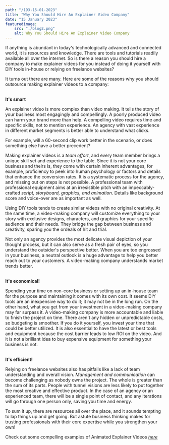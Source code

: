```yaml
---
path: "/193-15-01-2023"
title: "Why You Should Hire An Explainer Video Company"
date: "15 January 2023"
featuredimage: 
    src: "./blog2.png"
    alt: Why You Should Hire An Explainer Video Company
---
```


If anything is abundant in today's technologically advanced and connected world, it is resources and knowledge. There are tools and tutorials readily available all over the internet. So is there a reason you should hire a company to make explainer videos for you instead of doing it yourself with DIY tools in-house or relying on freelance websites? 

It turns out there are many. Here are some of the reasons why you should outsource making explainer videos to a company: 

<br/>
<b>It's smart</b>

An explainer video is more complex than video making. It tells the story of your business most engagingly and compellingly. A poorly produced video can harm your brand more than help. A compelling video requires time and specific skills, not to mention experience. An agency with vast experience in different market segments is better able to understand what clicks. 

For example, will a 60-second clip work better in the scenario, or does something else have a better precedent? 

Making explainer videos is a <em>team effort</em>, and every team member brings a unique skill set and experience to the table. Since it is not your core business and theirs is, they come with certain inherent advantages, for example, proficiency to peek into human psychology or factors and details that enhance the conversion rates. It is a systematic process for the agency, and missing out on steps is not possible. A professional team with professional equipment aims at an irresistible pitch with an impeccably-crafted <em>script, storyboard, graphics, and animation</em>. Details like background score and voice-over are as important as well. 

Using DIY tools tends to create similar videos with no original creativity. At the same time, a video-making company will customize everything to your story with exclusive designs, characters, and graphics for your specific audience and their needs. They bridge the gap between business and creativity, sparing you the ordeals of hit and trial. 

Not only an agency provides the most delicate visual depiction of your thought process, but it can also serve as a fresh pair of eyes, so you understand the outsider's perspective better. When you are too engrossed in your business, a neutral outlook is a huge advantage to help you better reach out to your customers. A video-making company understands market trends better. 

<br/>
<b>It's economical!</b>

Spending your time on non-core business or setting up an in-house team for the purpose and maintaining it comes with its own cost. It seems DIY tools are an inexpensive way to do it; it may not be in the long run. On the other hand, what you get from your investment in a video-making company may far surpass it. A video-making company is more accountable and liable to finish the project on time. There aren't any hidden or unpredictable costs, so budgeting is smoother. 
If you do it yourself, you invest your time that could be better utilized. It is also essential to have the latest or best tools and equipment because the cost barrier leads to low ROI on the video. And it is not a brilliant idea to buy expensive equipment for something your business is not. 

<br/>
<b>It's efficient!</b>

Relying on freelance websites also has pitfalls like a lack of team understanding and overall vision. <em>Management and communication</em> can become challenging as nobody owns the project. The whole is greater than the sum of its parts. People with tunnel visions are less likely to put together the most creative and effective product. In the case of an agency or an experienced team, there will be a single point of contact, and any iterations will go through one person only, saving you time and energy. 

To sum it up, there are resources all over the place, and it sounds tempting to lap things up and get going. But astute business thinking makes for trusting professionals with their core expertise while you strengthen your own! 

Check out some compelling examples of Animated Explainer Videos <a href="../#portfolio"><em>here</em></a>
